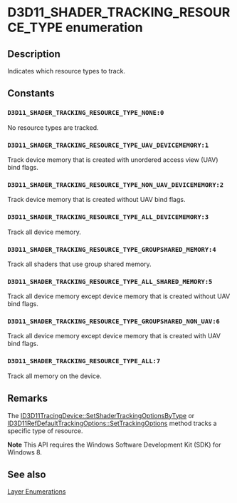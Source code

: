 # D3D11_SHADER_TRACKING_RESOURCE_TYPE enumeration

## Description

Indicates which resource types to track.

## Constants

### `D3D11_SHADER_TRACKING_RESOURCE_TYPE_NONE:0`

No resource types are tracked.

### `D3D11_SHADER_TRACKING_RESOURCE_TYPE_UAV_DEVICEMEMORY:1`

Track device memory that is created with unordered access view (UAV) bind flags.

### `D3D11_SHADER_TRACKING_RESOURCE_TYPE_NON_UAV_DEVICEMEMORY:2`

Track device memory that is created without UAV bind flags.

### `D3D11_SHADER_TRACKING_RESOURCE_TYPE_ALL_DEVICEMEMORY:3`

Track all device memory.

### `D3D11_SHADER_TRACKING_RESOURCE_TYPE_GROUPSHARED_MEMORY:4`

Track all shaders that use group shared memory.

### `D3D11_SHADER_TRACKING_RESOURCE_TYPE_ALL_SHARED_MEMORY:5`

Track all device memory except device memory that is created without UAV bind flags.

### `D3D11_SHADER_TRACKING_RESOURCE_TYPE_GROUPSHARED_NON_UAV:6`

Track all device memory except device memory that is created with UAV bind flags.

### `D3D11_SHADER_TRACKING_RESOURCE_TYPE_ALL:7`

Track all memory on the device.

## Remarks

The [ID3D11TracingDevice::SetShaderTrackingOptionsByType](https://learn.microsoft.com/windows/desktop/api/d3d11sdklayers/nf-d3d11sdklayers-id3d11tracingdevice-setshadertrackingoptionsbytype) or [ID3D11RefDefaultTrackingOptions::SetTrackingOptions](https://learn.microsoft.com/windows/desktop/api/d3d11sdklayers/nf-d3d11sdklayers-id3d11refdefaulttrackingoptions-settrackingoptions) method tracks a specific type of resource.

**Note** This API requires the Windows Software Development Kit (SDK) for Windows 8.

## See also

[Layer Enumerations](https://learn.microsoft.com/windows/desktop/direct3d11/d3d11-graphics-reference-d3d11-layer-enums)